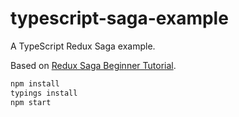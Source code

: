 # typescript-saga-example

A TypeScript Redux Saga example.

Based on [Redux Saga Beginner Tutorial][1].

```bash
npm install
typings install
npm start
```

[1]: https://github.com/yelouafi/redux-saga-beginner-tutorial
